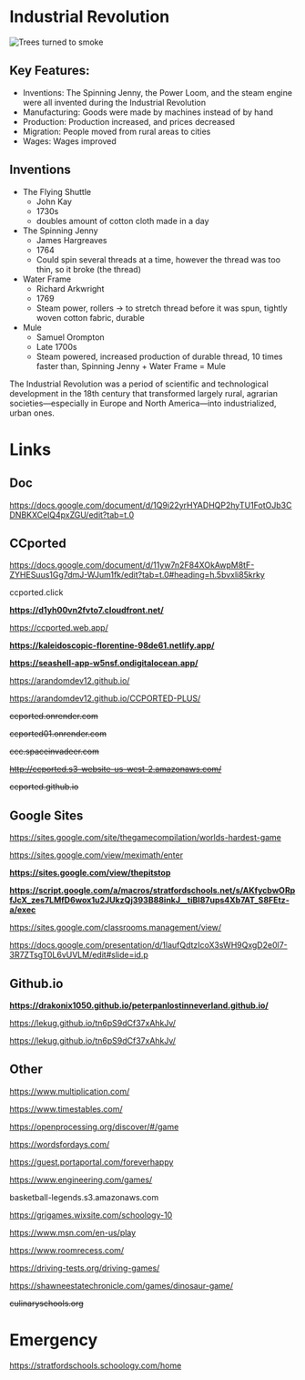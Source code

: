 
# Industrial Revolution

![Trees turned to smoke](https://s3-eu-central-1.amazonaws.com/cartoons-s3/styles/large/s3/cartoons/2012/05/trees_turned_into_smoke__alfredo_martirena.jpg)

## Key Features:
* Inventions: The Spinning Jenny, the Power Loom, and the steam engine were all invented during the Industrial Revolution
* Manufacturing: Goods were made by machines instead of by hand
* Production: Production increased, and prices decreased
* Migration: People moved from rural areas to cities
* Wages: Wages improved

## Inventions
* The Flying Shuttle
   - John Kay
   - 1730s
   - doubles amount of cotton cloth made in a day
* The Spinning Jenny
   - James Hargreaves
   - 1764
   - Could spin several threads at a time, however the thread was too thin, so it broke (the thread)
* Water Frame
   - Richard Arkwright
   - 1769
   - Steam power, rollers → to stretch thread before it was spun, tightly woven cotton fabric, durable
* Mule 
   - Samuel Orompton
   - Late 1700s
   - Steam powered, increased production of durable thread, 10 times faster than, Spinning Jenny + Water Frame = Mule

The Industrial Revolution was a period of scientific and technological development in the 18th century that transformed largely rural, agrarian societies—especially in Europe and North America—into industrialized, urban ones.


# Links

## Doc
https://docs.google.com/document/d/1Q9i22yrHYADHQP2hyTU1FotOJb3CDNBKXCelQ4pxZGU/edit?tab=t.0


## CCported
https://docs.google.com/document/d/11yw7n2F84XOkAwpM8tF-ZYHESuus1Gg7dmJ-WJum1fk/edit?tab=t.0#heading=h.5bvxli85krky

ccported.click 

**https://d1yh00vn2fvto7.cloudfront.net/**

https://ccported.web.app/

**https://kaleidoscopic-florentine-98de61.netlify.app/**

**https://seashell-app-w5nsf.ondigitalocean.app/**

https://arandomdev12.github.io/

https://arandomdev12.github.io/CCPORTED-PLUS/

~~ccported.onrender.com~~

~~ccported01.onrender.com~~

~~ccc.spaceinvadeer.com~~

~~http://ccported.s3-website-us-west-2.amazonaws.com/~~

~~ccported.github.io~~


## Google Sites
https://sites.google.com/site/thegamecompilation/worlds-hardest-game

https://sites.google.com/view/meximath/enter

**https://sites.google.com/view/thepitstop**

**https://script.google.com/a/macros/stratfordschools.net/s/AKfycbwORpfJcX_zes7LMfD6wox1u2JUkzQj393B88inkJ__tiBI87ups4Xb7AT_S8FEtz-a/exec**

https://sites.google.com/classrooms.management/view/

https://docs.google.com/presentation/d/1laufQdtzIcoX3sWH9QxgD2e0l7-3R7ZTsgT0L6vUVLM/edit#slide=id.p

## Github.io
**https://drakonix1050.github.io/peterpanlostinneverland.github.io/**

https://lekug.github.io/tn6pS9dCf37xAhkJv/

https://lekug.github.io/tn6pS9dCf37xAhkJv/

## Other
https://www.multiplication.com/

https://www.timestables.com/

https://openprocessing.org/discover/#/game

https://wordsfordays.com/

https://guest.portaportal.com/foreverhappy

https://www.engineering.com/games/

basketball-legends.s3.amazonaws.com

https://grigames.wixsite.com/schoology-10

https://www.msn.com/en-us/play

https://www.roomrecess.com/

https://driving-tests.org/driving-games/

https://shawneestatechronicle.com/games/dinosaur-game/

~~culinaryschools.org~~

# Emergency
https://stratfordschools.schoology.com/home



